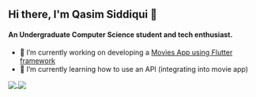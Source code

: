 ## Hi there, I'm Qasim Siddiqui 👋

#### An Undergraduate Computer Science student and tech enthusiast.

- 🔭 I’m currently working on developing a [Movies App using Flutter framework](https://github.com/qasimsiddiqui/MovieApp)
- 🌱 I’m currently learning how to use an API (integrating into movie app)

<a href="https://github.com/qasimsiddiqui">
  <img align="center" src="https://github-readme-stats.vercel.app/api?username=qasimsiddiqui&show_icons=true" />
</a>
<a href="https://github.com/qasimsiddiqui">
  <img align="center" src="https://github-readme-stats.vercel.app/api/top-langs/?username=qasimsiddiqui&layout=compact" />
</a>

<!--
**qasimsiddiqui/qasimsiddiqui** is a ✨ _special_ ✨ repository because its `README.md` (this file) appears on your GitHub profile.

Here are some ideas to get you started:

- 🔭 I’m currently working on ...
- 👯 I’m looking to collaborate on ...
- 🤔 I’m looking for help with ...
- 💬 Ask me about ...
- 📫 How to reach me: ...
- 😄 Pronouns: ...
- ⚡ Fun fact: ...
-->
